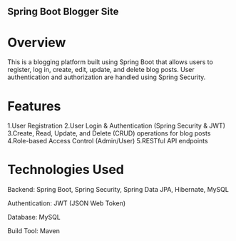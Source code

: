 ## Spring Boot Blogger Site

# Overview

This is a blogging platform built using Spring Boot that allows users to register, log in, create, edit, update, and delete blog posts. User authentication and authorization are handled using Spring Security.

# Features

1.User Registration
2.User Login & Authentication (Spring Security & JWT)
3.Create, Read, Update, and Delete (CRUD) operations for blog posts
4.Role-based Access Control (Admin/User)
5.RESTful API endpoints

# Technologies Used

Backend: Spring Boot, Spring Security, Spring Data JPA, Hibernate, MySQL

Authentication: JWT (JSON Web Token)

Database: MySQL

Build Tool: Maven
